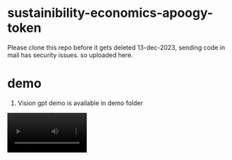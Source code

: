# sustainibility-economics-apoogy-token
Please clone this repo before it gets deleted 13-dec-2023, sending code in mail has security issues. so uploaded here.
# demo
1. Vision gpt demo is available in demo folder
<video src='demos/Vision GPT Demo.mp4' width=180/>

